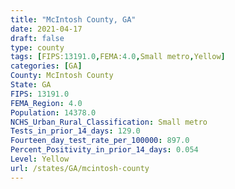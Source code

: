 ```yaml
---
title: "McIntosh County, GA"
date: 2021-04-17
draft: false
type: county
tags: [FIPS:13191.0,FEMA:4.0,Small metro,Yellow]
categories: [GA]
County: McIntosh County
State: GA
FIPS: 13191.0
FEMA_Region: 4.0
Population: 14378.0
NCHS_Urban_Rural_Classification: Small metro
Tests_in_prior_14_days: 129.0
Fourteen_day_test_rate_per_100000: 897.0
Percent_Positivity_in_prior_14_days: 0.054
Level: Yellow
url: /states/GA/mcintosh-county
---
```



